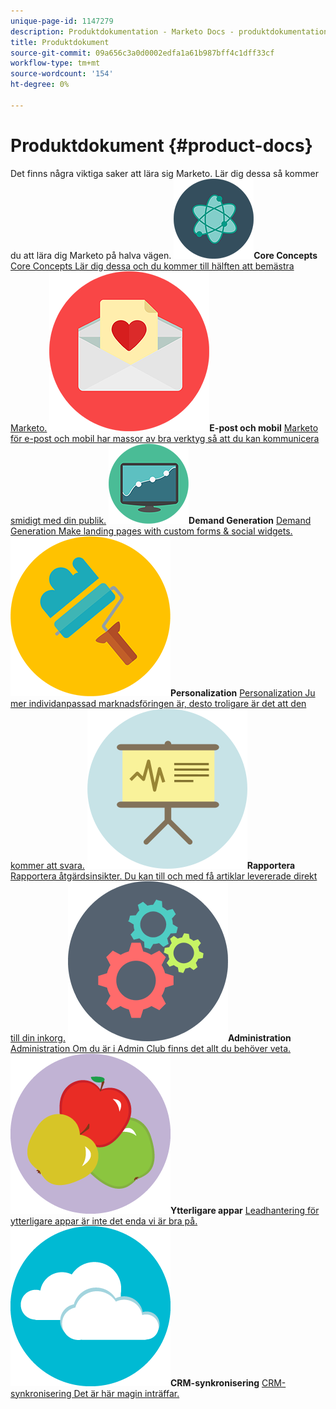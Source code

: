 ```yaml
---
unique-page-id: 1147279
description: Produktdokumentation - Marketo Docs - produktdokumentation
title: Produktdokument
source-git-commit: 09a656c3a0d0002edfa1a61b987bff4c1dff33cf
workflow-type: tm+mt
source-wordcount: '154'
ht-degree: 0%

---
```



# Produktdokument {#product-docs}

Det finns några viktiga saker att lära sig Marketo. Lär dig dessa så kommer du att lära dig Marketo på halva vägen.
**![Core Concepts](assets/education-science-12.png)Core Concepts** [Core Concepts Lär dig dessa och du kommer till hälften att bemästra Marketo.](product-docs/core-marketo-concepts.md)     **![E-post och mobil](assets/valentine-day-10.png)E-post och mobil** [Marketo för e-post och mobil har massor av bra verktyg så att du kan kommunicera smidigt med din publik.](https://docs.marketo.com/pages/viewpage.action?pageId=557076)     **![Demand Generation ](assets/seo-04.png)Demand Generation** [Demand Generation Make landing pages with custom forms &amp; social widgets.](product-docs/demand-generation.md)     **![Personalization](assets/graphic-design-tools-19.png)Personalization** [Personalization Ju mer individanpassad marknadsföringen är, desto troligare är det att den kommer att svara.](product-docs/personalization.md)     **![Rapportera ](assets/office-21.png)Rapportera** [Rapportera åtgärdsinsikter. Du kan till och med få artiklar levererade direkt till din inkorg.](product-docs/reporting.md)     **![Administration](assets/technology-08.png)Administration** [Administration Om du är i Admin Club finns det allt du behöver veta.](https://docs.marketo.com/display/DOCS/Administration)     **![Ytterligare appar](assets/food-10.png)Ytterligare appar** [Leadhantering för ytterligare appar är inte det enda vi är bra på.](product-docs/additional-apps.md)     **![CRM-synkronisering ](assets/seo-33.png)CRM-synkronisering** [CRM-synkronisering Det är här magin inträffar.](product-docs/crm-sync.md)
